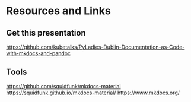 Resources and Links
===================

Get this presentation
---------------------

https://github.com/kubetalks/PyLadies-Dublin-Documentation-as-Code-with-mkdocs-and-pandoc

Tools
-----

https://github.com/squidfunk/mkdocs-material
https://squidfunk.github.io/mkdocs-material/
https://www.mkdocs.org/
